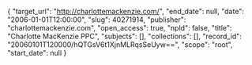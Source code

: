{
  "target_url": "http://charlottemackenzie.com/", 
  "end_date": null, 
  "date": "2006-01-01T12:00:00", 
  "slug": 40271914, 
  "publisher": "charlottemackenzie.com", 
  "open_access": true, 
  "npld": false, 
  "title": "Charlotte MacKenzie PPC", 
  "subjects": [], 
  "collections": [], 
  "record_id": "20060101T120000/hQTGsV6t1XjnMLRqsSeUyw==", 
  "scope": "root", 
  "start_date": null
}

